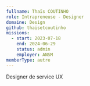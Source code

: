 ```yaml
---
fullname: Thaïs COUTINHO
role: Intrapreneuse - Designer
domaine: Design
github: thaisetcoutinho
missions:
  - start: 2023-07-18
    end: 2024-06-29
    status: admin
    employer: ANSM
memberType: autre
---
```


Designer de service UX
